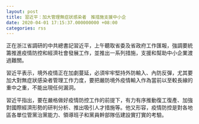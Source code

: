 ```yaml
---
layout: post
title: 習近平：加大管理無症狀感染者　推措施支援中小企
date: 2020-04-01 17:15:37.000000000 +08:00
categories: rss
---
```


正在浙江省調研的中共總書記習近平，上午聽取省委及省政府工作匯報，強調要統籌推進疫情防控和經濟社會發展工作，並推出一系列措施，支援和幫助中小企業渡過難關。

習近平表示，境外疫情正在加劇蔓延，必須牢牢堅持外防輸入、內防反彈，尤其要加大對無症狀感染者管理工作力度，要把嚴防境外疫情輸入作為當前以至較長線的重中之重，不能出現任何漏洞。

習近平指出，要在嚴格做好疫情防控工作的前提下，有力有序推動復工復產、加強對國際經濟形勢的研判分析、推出吸引人才措施等。他又形容，疫情防控是對各地區各單位管黨治黨能力、領導班子和黨員幹部隊伍建設實打實的考驗。
